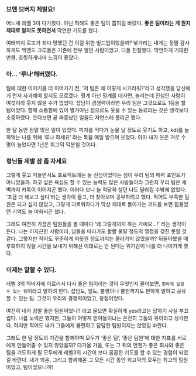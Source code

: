 ### 브멘 브버지 제발요!

어느새 레벨 3이 다가왔다. 아닌 척해도 좋은 팀이 뽑히길 바랐다. **좋은 팀이라는 게 뭔지 제대로 알지도 못하면서** 막연한 기도를 했다.

여태까지 로또가 죄다 망했던 건 이걸 위한 빌드업이었을까? 낯가리는 내게는 정말 감사하게도 백엔드 크루들은 기존에 전부 알던 사람이었고, 다들 친절했다. 막연하게 기대한 만큼, 흐릿하게나마 느낌이 좋았다.

### 아… ‘루나’해버렸다.

팀에 대한 이야기를 더 이어가기 전, ‘저 팀은 왜 이렇게 시끄러워?’라고 생각했을 당신에게 먼저 사과해야 할지도 모르겠다. 핑계 아닌 핑계를 대자면, 놀리는데 진심인 사람이 여섯이라 웃지 않을 수가 없었다. 잡담이
경쟁력이라면 우리 팀은 그것으로도 1등을 할 팀이었다. 함께 소통함에 있어 별거아닌 점으로도 웃을 수 있는 동료라는 것은 생각보다 소중하였다. 웃다보면 곧 짜증났던 일들도 자연스레 풀리곤 했다.

한 달 동안 정말 많은 일이 있었다. 피자를 먹다가 눈물 날 정도로 웃기도 하고, kdt를 늘 까먹는 나를 위해 ‘루나 하세요’ 라는 톡을 매일 받으며 웃었다. 아마 내가 웃은 거로 수명이 늘었다면 1년은 회고덕
덕분일 것이다.

### 형님들 제발 잠 좀 자세요

그렇게 웃고 떠들면서도 프로젝트에는 늘 진심이었다는 점이 우리 팀의 매력 포인트가 아니었을까. 하고 싶은 욕심도 할 수 있는 능력도 많은 사람들이라 그런지 우리 팀은 새벽까지 카톡이 이어지곤 했다. 이러다 보니
늘 적당히 살던 나도 달라질 수밖에 없었다. ‘조금 더 해보고 싶다’라는 생각이 들고, 더 찾아보며 공부하려고 했다. 적어도 부족한 팀원은 되고 싶지 않았고, 그렇게 괴로워하다가 막상 제대로 돌아가는 코드를 보면
힘들었던 기억도 늘 미화되곤 했다.

그래도 여전히 가끔은 팀원들을 볼 때마다 ‘왜 그렇게까지 하는 거예요...!’ 라는 생각이 든다. 나는 미지근한 사람이라, 남들을 따라가도 활활 불탈 정도의 열정을 갖진 못할 것 같다. 그렇지만 적어도 꾸준하게
따뜻한 정도까지는 올라가지 않았을까? 뒤돌아봤을 때 후회하지 않을 시간을 보내기 위해선 이대로는 안 된다는 위기감이 나를 더 나아가게 했다.

### 이제는 말할 수 있다.

레벨 3의 막바지에 이르러서 다시 좋은 팀이라는 것이 무엇인지 물어보면, `편하게 일할 수 있는 팀`이라고 말하려 한다. 잡담도, 일도, 불평이나 불만까지도 편하게 말하고 공유할 수 있는 팀. 그것이 우리의
경쟁력이었고, 장점이었다.

여전히 내가 정말 좋은 팀원이었나? 라고 물으면 확실하게 yes라고는 답하기 사실 부끄럽다. 나름 노력은 했지만, 그들이 어떻게 받아들이냐는 온전히 그들의 몫이라고 생각한다. 하지만 적어도 내가 그들에게 불편하고
답답한 팀원이지는 않았길 바란다.

그래도 한 달 정도의 기간을 함께하며 모두가 ‘좋은 팀’, ‘좋은 팀원’에 대한 지표를 서로에게 만들어줄 수 있지 않았을까? 다가올 가을, 또는 그 뒤의 언젠가 좋은 회사와 좋은 팀을 기도하게 될 모두에게 레벨3의
시간이 보다 꼼꼼한 기도를 할 수 있는 경험이 되었길 바란다. 내가 봐온, 그리고 함께해온 그 모든 시간 동안 회고덕의 모두는 최고의 팀원이었고, 팀이었으니까!
